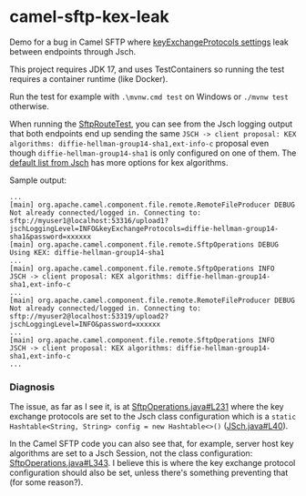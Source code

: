 # camel-sftp-kex-leak

Demo for a bug in Camel SFTP where [keyExchangeProtocols settings](https://camel.apache.org/components/4.0.x/sftp-component.html#_endpoint_query_option_keyExchangeProtocols) leak between endpoints through Jsch.

This project requires JDK 17, and uses TestContainers so running the test requires a container runtime (like Docker).

Run the test for example with `.\mvnw.cmd test` on Windows or `./mvnw test` otherwise.

When running the [SftpRouteTest](src/test/java/net/mtuomiko/kexes/SftpRouteTest.java), you can see from the Jsch logging output that both endpoints end up sending the same `JSCH -> client proposal: KEX algorithms: diffie-hellman-group14-sha1,ext-info-c` proposal even though `diffie-hellman-group14-sha1` is only configured on one of them. The [default list from Jsch](https://github.com/mwiede/jsch/blob/jsch-0.2.11/src/main/java/com/jcraft/jsch/JSch.java#L42-L43) has more options for kex algorithms.

Sample output:

```
...
[main] org.apache.camel.component.file.remote.RemoteFileProducer DEBUG Not already connected/logged in. Connecting to: sftp://myuser1@localhost:53316/upload1?jschLoggingLevel=INFO&keyExchangeProtocols=diffie-hellman-group14-sha1&password=xxxxxx
[main] org.apache.camel.component.file.remote.SftpOperations DEBUG Using KEX: diffie-hellman-group14-sha1
...
[main] org.apache.camel.component.file.remote.SftpOperations INFO  JSCH -> client proposal: KEX algorithms: diffie-hellman-group14-sha1,ext-info-c
...
[main] org.apache.camel.component.file.remote.RemoteFileProducer DEBUG Not already connected/logged in. Connecting to: sftp://myuser2@localhost:53319/upload2?jschLoggingLevel=INFO&password=xxxxxx
...
[main] org.apache.camel.component.file.remote.SftpOperations INFO  JSCH -> client proposal: KEX algorithms: diffie-hellman-group14-sha1,ext-info-c
...
```

### Diagnosis

The issue, as far as I see it, is at [SftpOperations.java#L231](https://github.com/apache/camel/blob/camel-4.2.0/components/camel-ftp/src/main/java/org/apache/camel/component/file/remote/SftpOperations.java#L231) where the key exchange protocols are set to the Jsch class configuration which is a `static Hashtable<String, String> config = new Hashtable<>()` ([JSch.java#L40](https://github.com/mwiede/jsch/blob/jsch-0.2.11/src/main/java/com/jcraft/jsch/JSch.java#L40)).

In the Camel SFTP code you can also see that, for example, server host key algorithms are set to a Jsch Session, not the class configuration: [SftpOperations.java#L343](https://github.com/apache/camel/blob/camel-4.2.0/components/camel-ftp/src/main/java/org/apache/camel/component/file/remote/SftpOperations.java#L343). I believe this is where the key exchange protocol configuration should also be set, unless there's something preventing that (for some reason?).

